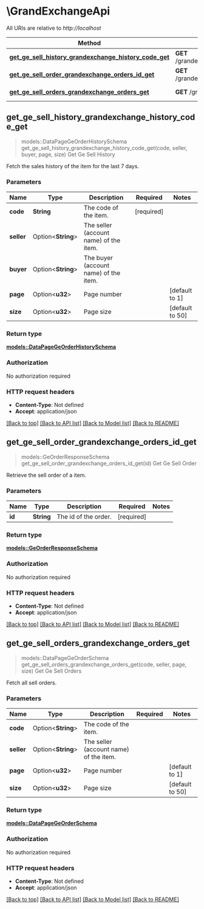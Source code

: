 # \GrandExchangeApi

All URIs are relative to *http://localhost*

Method | HTTP request | Description
------------- | ------------- | -------------
[**get_ge_sell_history_grandexchange_history_code_get**](GrandExchangeApi.md#get_ge_sell_history_grandexchange_history_code_get) | **GET** /grandexchange/history/{code} | Get Ge Sell History
[**get_ge_sell_order_grandexchange_orders_id_get**](GrandExchangeApi.md#get_ge_sell_order_grandexchange_orders_id_get) | **GET** /grandexchange/orders/{id} | Get Ge Sell Order
[**get_ge_sell_orders_grandexchange_orders_get**](GrandExchangeApi.md#get_ge_sell_orders_grandexchange_orders_get) | **GET** /grandexchange/orders | Get Ge Sell Orders



## get_ge_sell_history_grandexchange_history_code_get

> models::DataPageGeOrderHistorySchema get_ge_sell_history_grandexchange_history_code_get(code, seller, buyer, page, size)
Get Ge Sell History

Fetch the sales history of the item for the last 7 days.

### Parameters


Name | Type | Description  | Required | Notes
------------- | ------------- | ------------- | ------------- | -------------
**code** | **String** | The code of the item. | [required] |
**seller** | Option<**String**> | The seller (account name) of the item. |  |
**buyer** | Option<**String**> | The buyer (account name) of the item. |  |
**page** | Option<**u32**> | Page number |  |[default to 1]
**size** | Option<**u32**> | Page size |  |[default to 50]

### Return type

[**models::DataPageGeOrderHistorySchema**](DataPage_GeOrderHistorySchema_.md)

### Authorization

No authorization required

### HTTP request headers

- **Content-Type**: Not defined
- **Accept**: application/json

[[Back to top]](#) [[Back to API list]](../README.md#documentation-for-api-endpoints) [[Back to Model list]](../README.md#documentation-for-models) [[Back to README]](../README.md)


## get_ge_sell_order_grandexchange_orders_id_get

> models::GeOrderResponseSchema get_ge_sell_order_grandexchange_orders_id_get(id)
Get Ge Sell Order

Retrieve the sell order of a item.

### Parameters


Name | Type | Description  | Required | Notes
------------- | ------------- | ------------- | ------------- | -------------
**id** | **String** | The id of the order. | [required] |

### Return type

[**models::GeOrderResponseSchema**](GEOrderResponseSchema.md)

### Authorization

No authorization required

### HTTP request headers

- **Content-Type**: Not defined
- **Accept**: application/json

[[Back to top]](#) [[Back to API list]](../README.md#documentation-for-api-endpoints) [[Back to Model list]](../README.md#documentation-for-models) [[Back to README]](../README.md)


## get_ge_sell_orders_grandexchange_orders_get

> models::DataPageGeOrderSchema get_ge_sell_orders_grandexchange_orders_get(code, seller, page, size)
Get Ge Sell Orders

Fetch all sell orders.

### Parameters


Name | Type | Description  | Required | Notes
------------- | ------------- | ------------- | ------------- | -------------
**code** | Option<**String**> | The code of the item. |  |
**seller** | Option<**String**> | The seller (account name) of the item. |  |
**page** | Option<**u32**> | Page number |  |[default to 1]
**size** | Option<**u32**> | Page size |  |[default to 50]

### Return type

[**models::DataPageGeOrderSchema**](DataPage_GEOrderSchema_.md)

### Authorization

No authorization required

### HTTP request headers

- **Content-Type**: Not defined
- **Accept**: application/json

[[Back to top]](#) [[Back to API list]](../README.md#documentation-for-api-endpoints) [[Back to Model list]](../README.md#documentation-for-models) [[Back to README]](../README.md)

